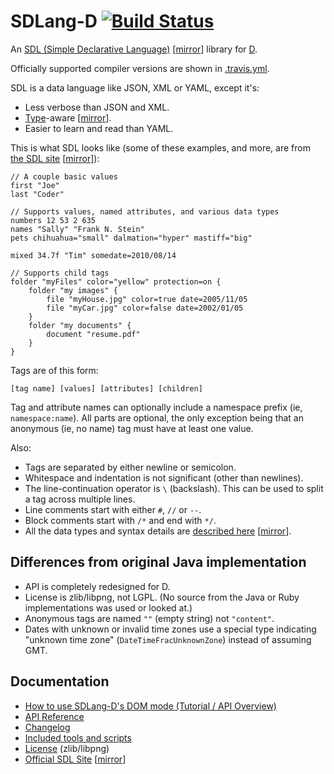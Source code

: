 SDLang-D [![Build Status](https://travis-ci.org/Abscissa/SDLang-D.svg)](https://travis-ci.org/Abscissa/SDLang-D)
========

An [SDL (Simple Declarative Language)](http://sdl.ikayzo.org/display/SDL/Language+Guide) [[mirror](http://semitwist.com/sdl-mirror/Language+Guide.html)] library for [D](http://dlang.org).

Officially supported compiler versions are shown in [.travis.yml](https://github.com/Abscissa/SDLang-D/blob/master/.travis.yml).

SDL is a data language like JSON, XML or YAML, except it's:
* Less verbose than JSON and XML.
* [Type](http://sdl.ikayzo.org/display/SDL/Language+Guide#LanguageGuide-literals)-aware [[mirror](http://semitwist.com/sdl-mirror/Language+Guide.html#LanguageGuide-literals)].
* Easier to learn and read than YAML.

This is what SDL looks like (some of these examples, and more, are from [the SDL site](http://sdl.ikayzo.org/display/SDL/Language+Guide) [[mirror](http://semitwist.com/sdl-mirror/Language+Guide.html)]):
```
// A couple basic values
first "Joe"
last "Coder"

// Supports values, named attributes, and various data types
numbers 12 53 2 635
names "Sally" "Frank N. Stein"
pets chihuahua="small" dalmation="hyper" mastiff="big"

mixed 34.7f "Tim" somedate=2010/08/14

// Supports child tags
folder "myFiles" color="yellow" protection=on {
    folder "my images" {
        file "myHouse.jpg" color=true date=2005/11/05
        file "myCar.jpg" color=false date=2002/01/05
    }
    folder "my documents" {
        document "resume.pdf"
    }
}
```

Tags are of this form:
```
[tag name] [values] [attributes] [children]
```

Tag and attribute names can optionally include a namespace prefix (ie, ```namespace:name```). All parts are optional, the only exception being that an anonymous (ie, no name) tag must have at least one value.

Also:
* Tags are separated by either newline or semicolon.
* Whitespace and indentation is not significant (other than newlines).
* The line-continuation operator is ```\``` (backslash). This can be used to split a tag across multiple lines.
* Line comments start with either ```#```, ```//``` or ```--```.
* Block comments start with ```/*``` and end with ```*/```.
* All the data types and syntax details are [described here](http://sdl.ikayzo.org/display/SDL/Language+Guide) [[mirror](http://semitwist.com/sdl-mirror/Language+Guide.html)].

Differences from original Java implementation
---------------------------------------------

* API is completely redesigned for D.
* License is zlib/libpng, not LGPL. (No source from the Java or Ruby implementations was used or looked at.)
* Anonymous tags are named ```""``` (empty string) not ```"content"```.
* Dates with unknown or invalid time zones use a special type indicating "unknown time zone" (```DateTimeFracUnknownZone```) instead of assuming GMT.

Documentation
-------------

* [How to use SDLang-D's DOM mode (Tutorial / API Overview)](https://github.com/Abscissa/SDLang-D/blob/master/HOWTO.md)
* [API Reference](http://semitwist.com/sdlang-d/sdlang.html)
* [Changelog](https://github.com/Abscissa/SDLang-D/blob/master/CHANGELOG.md)
* [Included tools and scripts](https://github.com/Abscissa/SDLang-D/blob/master/TOOLS.md)
* [License](https://github.com/Abscissa/SDLang-D/blob/master/LICENSE.txt) (zlib/libpng)
* [Official SDL Site](http://sdl.ikayzo.org/display/SDL/Home) [[mirror](http://semitwist.com/sdl-mirror/Home.html)]
